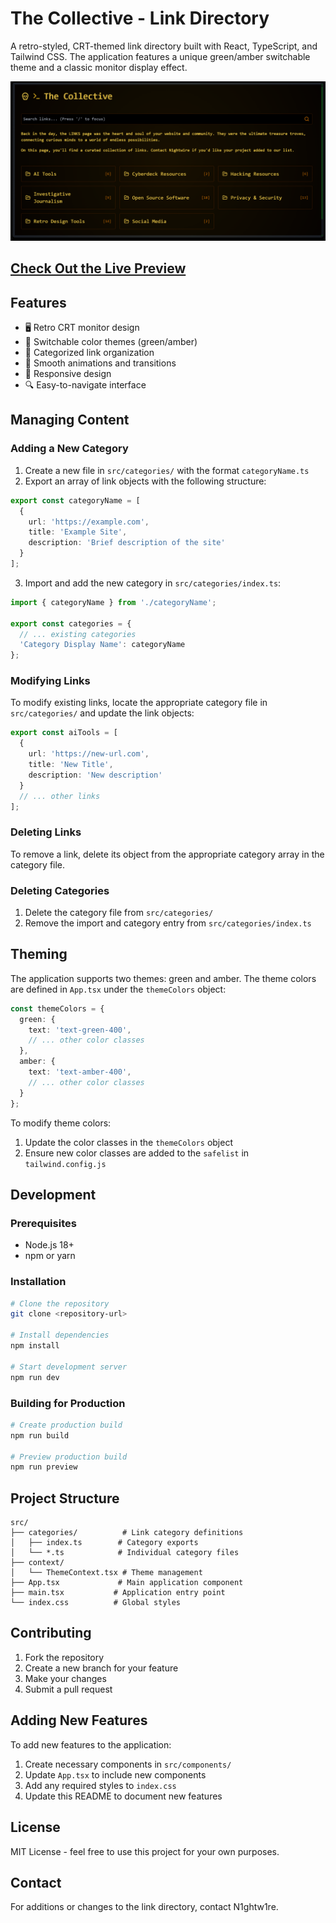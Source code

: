 # The Collective - Link Directory

A retro-styled, CRT-themed link directory built with React, TypeScript, and Tailwind CSS. The application features a unique green/amber switchable theme and a classic monitor display effect.

![The Collective Screenshot](https://github.com/n1ghtw1re/the-collective-links-tool/blob/main/the_collective_links.png)

## [Check Out the Live Preview](https://the-collective-links.netlify.app/)

## Features

- 🖥️ Retro CRT monitor design
- 🎨 Switchable color themes (green/amber)
- 📁 Categorized link organization
- 💫 Smooth animations and transitions
- 📱 Responsive design
- 🔍 Easy-to-navigate interface

## Managing Content

### Adding a New Category

1. Create a new file in `src/categories/` with the format `categoryName.ts`
2. Export an array of link objects with the following structure:

```typescript
export const categoryName = [
  {
    url: 'https://example.com',
    title: 'Example Site',
    description: 'Brief description of the site'
  }
];
```

3. Import and add the new category in `src/categories/index.ts`:

```typescript
import { categoryName } from './categoryName';

export const categories = {
  // ... existing categories
  'Category Display Name': categoryName
};
```

### Modifying Links

To modify existing links, locate the appropriate category file in `src/categories/` and update the link objects:

```typescript
export const aiTools = [
  {
    url: 'https://new-url.com',
    title: 'New Title',
    description: 'New description'
  }
  // ... other links
];
```

### Deleting Links

To remove a link, delete its object from the appropriate category array in the category file.

### Deleting Categories

1. Delete the category file from `src/categories/`
2. Remove the import and category entry from `src/categories/index.ts`

## Theming

The application supports two themes: green and amber. The theme colors are defined in `App.tsx` under the `themeColors` object:

```typescript
const themeColors = {
  green: {
    text: 'text-green-400',
    // ... other color classes
  },
  amber: {
    text: 'text-amber-400',
    // ... other color classes
  }
};
```

To modify theme colors:

1. Update the color classes in the `themeColors` object
2. Ensure new color classes are added to the `safelist` in `tailwind.config.js`

## Development

### Prerequisites

- Node.js 18+
- npm or yarn

### Installation

```bash
# Clone the repository
git clone <repository-url>

# Install dependencies
npm install

# Start development server
npm run dev
```

### Building for Production

```bash
# Create production build
npm run build

# Preview production build
npm run preview
```

## Project Structure

```
src/
├── categories/          # Link category definitions
│   ├── index.ts        # Category exports
│   └── *.ts            # Individual category files
├── context/
│   └── ThemeContext.tsx # Theme management
├── App.tsx             # Main application component
├── main.tsx           # Application entry point
└── index.css          # Global styles
```

## Contributing

1. Fork the repository
2. Create a new branch for your feature
3. Make your changes
4. Submit a pull request

## Adding New Features

To add new features to the application:

1. Create necessary components in `src/components/`
2. Update `App.tsx` to include new components
3. Add any required styles to `index.css`
4. Update this README to document new features

## License

MIT License - feel free to use this project for your own purposes.

## Contact

For additions or changes to the link directory, contact N1ghtw1re.
